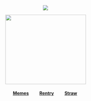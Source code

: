 ⠀<div id="header" align="center">

![](https://komarev.com/ghpvc/?username=destroy-boys&style=plastic&color=lightgray&label=_FUJOSHI_&base=1000)
<div id="header" align="center">

<img src=https://i.postimg.cc/bYQ8JTLQ/Untitled24-20250519231126.png width="255" height="220">

#### [Memes](https://github.com/destroy-boys)  ⠀⠀‎  ‎  ‎  [Rentry](https://rentry.co/megz)‎  ⠀⠀‎  ‎  ‎  ‎[Straw](https://4megz.straw.page) ‎  

